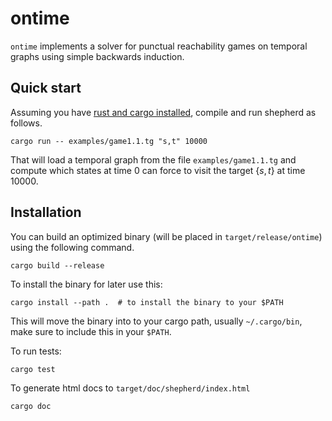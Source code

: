 # ontime

`ontime` implements a solver for punctual reachability games on temporal graphs using simple backwards induction.

## Quick start

Assuming you have [rust and cargo installed](https://www.rust-lang.org/tools/install), compile and run shepherd as follows.

```
cargo run -- examples/game1.1.tg "s,t" 10000
```

That will load a temporal graph from the file `examples/game1.1.tg`
and compute which states at time 0 can force to visit the target $\{s,t\}$ at time 10000.


## Installation

You can build an optimized binary (will be placed in `target/release/ontime`) using the following command.

```
cargo build --release
```

To install the binary for later use this:
```
cargo install --path .  # to install the binary to your $PATH
```
This will move the binary into to your cargo path, usually `~/.cargo/bin`, make sure to include this in your `$PATH`.

To run tests:
```
cargo test
```

To generate html docs to `target/doc/shepherd/index.html`
```
cargo doc
```
